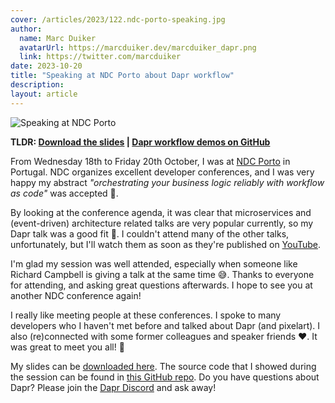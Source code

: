 ```yaml
---
cover: /articles/2023/122.ndc-porto-speaking.jpg
author:
  name: Marc Duiker
  avatarUrl: https://marcduiker.dev/marcduiker_dapr.png
  link: https://twitter.com/marcduiker
date: 2023-10-20
title: "Speaking at NDC Porto about Dapr workflow"
description:
layout: article
---
```


![Speaking at NDC Porto](/articles/2023/122.ndc-porto-speaking.jpg)

**TLDR: <a href="/articles/2023/122.ndcporto-dapr-workflow.pdf" target="_blank">Download the slides</a> | <a href="https://github.com/diagrid-labs/dapr-workflow-demos" target="_blank">Dapr workflow demos on GitHub</a>**

From Wednesday 18th to Friday 20th October, I was at [NDC Porto](https://ndcporto.com/agenda) in Portugal. NDC organizes excellent developer conferences, and I was very happy my abstract _"orchestrating your business logic reliably with workflow as code"_ was accepted 🥳.

By looking at the conference agenda, it was clear that microservices and (event-driven) architecture related talks are very popular currently, so my Dapr talk was a good fit 💪. I couldn't attend many of the other talks, unfortunately, but I'll watch them as soon as they're published on [YouTube](https://www.youtube.com/@ndc).

I'm glad my session was well attended, especially when someone like Richard Campbell is giving a talk at the same time 😅. Thanks to everyone for attending, and asking great questions afterwards. I hope to see you at another NDC conference again!

I really like meeting people at these conferences. I spoke to many developers who I haven't met before and talked about Dapr (and pixelart). I also (re)connected with some former colleagues and speaker friends ❤️. It was great to meet you all! 🤗

My slides can be <a href="/articles/2023/122.ndcporto-dapr-workflow.pdf" target="_blank">downloaded here</a>. The source code that I showed during the session can be found in [this GitHub repo](https://github.com/diagrid-labs/dapr-workflow-demos). Do you have questions about Dapr? Please join the [Dapr Discord](https://bit.ly/dapr-discord) and ask away!